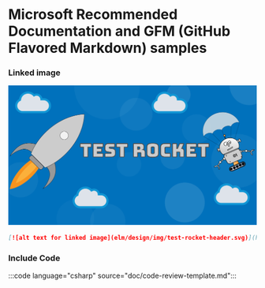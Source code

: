 # Microsoft Recommended Documentation and GFM (GitHub Flavored Markdown) samples

### Linked image

[![alt text for linked image](elm/design/img/test-rocket-header.svg)](https://dot.net)

```md
[![alt text for linked image](elm/design/img/test-rocket-header.svg)](https://dot.net)
```

### Include Code

:::code language="csharp" source="doc/code-review-template.md":::
